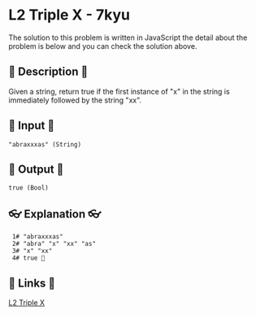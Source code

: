 # L2 Triple X - 7kyu

The solution to this problem is written in JavaScript the detail about the problem is below and you can check the solution above.

## 💬 Description 💬

Given a string, return true if the first instance of "x" in the string is immediately followed by the string "xx".

## 🥚 Input 🥚

```
"abraxxxas" (String)
```

## 🐣 Output 🐣

```
true (Bool)
```

## 👓 Explanation 👓

```
 1# "abraxxxas"
 2# "abra" "x" "xx" "as"
 3# "x" "xx"
 4# true 🎉
```

## 🔗 Links 🔗

[L2 Triple X](https://www.codewars.com/kata/568dc69683322417eb00002c)
